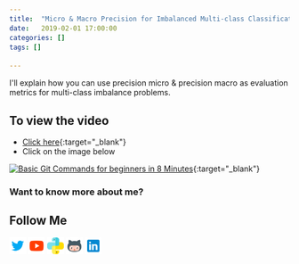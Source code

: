 ```yaml
---
title:  "Micro & Macro Precision for Imbalanced Multi-class Classification"
date:   2019-02-01 17:00:00
categories: []
tags: []

---
```


I'll explain how you can use precision micro & precision macro as evaluation metrics for multi-class imbalance problems.


## To view the video
* [Click here](https://youtu.be/DF-rJA-eOUQ){:target="_blank"}
* Click on the image below

[![Basic Git Commands for beginners in 8 Minutes](http://img.youtube.com/vi/DF-rJA-eOUQ/0.jpg)](http://www.youtube.com/watch?v=DF-rJA-eOUQ){:target="_blank"}

### Want to know more about me?
## Follow Me
<a href="https://twitter.com/_bhaveshbhatt" target="_blank"><img class="ai-subscribed-social-icon" src="/assets/images/tw.png" width="30"></a>
<a href="https://www.youtube.com/bhaveshbhatt8791/" target="_blank"><img class="ai-subscribed-social-icon" src="/assets/images/ytb.png" width="30"></a>
<a href="https://www.youtube.com/PythonTricks/" target="_blank"><img class="ai-subscribed-social-icon" src="/assets/images/python_logo.png" width="30"></a>
<a href="https://github.com/bhattbhavesh91" target="_blank"><img class="ai-subscribed-social-icon" src="/assets/images/gthb.png" width="30"></a>
<a href="https://www.linkedin.com/in/bhattbhavesh91/" target="_blank"><img class="ai-subscribed-social-icon" src="/assets/images/lnkdn.png" width="30"></a>
